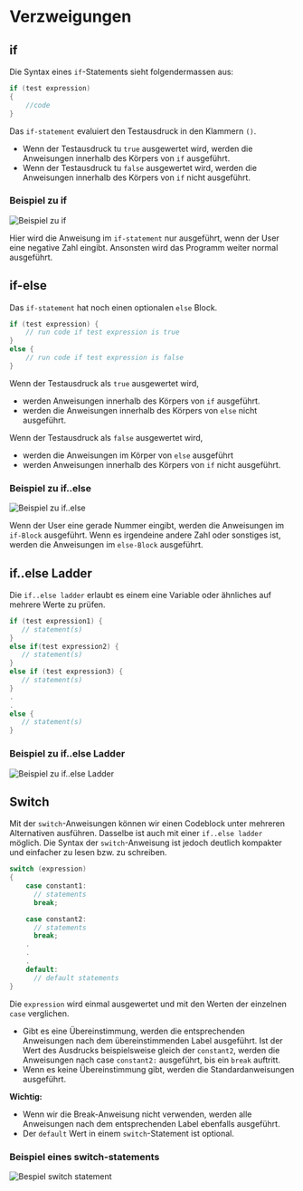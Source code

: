 # Verzweigungen

<show-structure depth="2"/>

## if

Die Syntax eines `if`-Statements sieht folgendermassen aus:

```C
if (test expression)
{
	//code
}
```

Das `if-statement` evaluiert den Testausdruck in den Klammern `()`.

- Wenn der Testausdruck tu `true` ausgewertet wird, werden die Anweisungen innerhalb des Körpers von `if` ausgeführt.
- Wenn der Testausdruck tu `false` ausgewertet wird, werden die Anweisungen innerhalb des Körpers von `if` nicht ausgeführt.

### Beispiel zu if

![Beispiel zu if](Bild6.png)

Hier wird die Anweisung im `if-statement` nur ausgeführt, wenn der User eine negative Zahl eingibt. Ansonsten wird das Programm weiter normal ausgeführt.

## if-else

Das `if-statement` hat noch einen optionalen `else` Block.

```C
if (test expression) {
	// run code if test expression is true
}
else {
	// run code if test expression is false
}
```

Wenn der Testausdruck als `true` ausgewertet wird,
- werden Anweisungen innerhalb des Körpers von `if` ausgeführt.
- werden die Anweisungen innerhalb des Körpers von `else` nicht ausgeführt.

Wenn der Testausdruck als `false` ausgewertet wird,
- werden die Anweisungen im Körper von `else` ausgeführt
- werden Anweisungen innerhalb des Körpers von `if` nicht ausgeführt.

### Beispiel zu if..else

![Beispiel zu if..else](Bild7.png)

Wenn der User eine gerade Nummer eingibt, werden die Anweisungen im `if-Block` ausgeführt. Wenn es irgendeine andere Zahl oder sonstiges ist, werden die Anweisungen im `else-Block` ausgeführt.

## if..else Ladder

Die `if..else ladder` erlaubt es einem eine Variable oder ähnliches auf mehrere Werte zu prüfen.

```C
if (test expression1) {
   // statement(s)
}
else if(test expression2) {
   // statement(s)
}
else if (test expression3) {
   // statement(s)
}
.
.
else {
   // statement(s)
}
```

### Beispiel zu if..else Ladder

![Beispiel zu if..else Ladder](Bild8.png)

## Switch

Mit der `switch`-Anweisungen können wir einen Codeblock unter mehreren Alternativen ausführen. Dasselbe ist auch mit einer `if..else ladder` möglich. Die Syntax der `switch`-Anweisung ist jedoch deutlich kompakter und einfacher zu lesen bzw. zu schreiben.

```C
switch (expression)
{
    case constant1:
      // statements
      break;

    case constant2:
      // statements
      break;
    .
    .
    .
    default:
      // default statements
}
```

Die `expression` wird einmal ausgewertet und mit den Werten der einzelnen `case` verglichen.
- Gibt es eine Übereinstimmung, werden die entsprechenden Anweisungen nach dem übereinstimmenden Label ausgeführt. Ist der Wert des Ausdrucks beispielsweise gleich der `constant2`, werden die Anweisungen nach case `constant2:` ausgeführt, bis ein `break` auftritt.
- Wenn es keine Übereinstimmung gibt, werden die Standardanweisungen ausgeführt.

**Wichtig:**
- Wenn wir die Break-Anweisung nicht verwenden, werden alle Anweisungen nach dem entsprechenden Label ebenfalls ausgeführt.
- Der `default` Wert in einem `switch`-Statement ist optional.

### Beispiel eines switch-statements

![Bespiel switch statement](Bild9.png)

